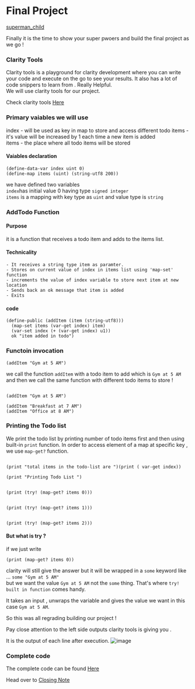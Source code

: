 # Final Project
[superman_child](https://books.forbes.com/wp-content/uploads/2020/03/bigstock-Strong-superhero-girl-with-sup-240951781.jpg)

Finally it is the time to show your super pwoers and build the final project as we go !


### Clarity Tools
Clarity tools is a playground for clarity development where you can write your code and execute on the go to see your results.
It also has a lot of code snippers to learn from . Really Helpful. <br/>
We will use clarity tools for our project. <br/>

Check clarity tools [Here](https://clarity.tools/)


### Primary vaiables we will use
index - will be used as key in map to store and access different todo items - it's value will be increased by 1 each time a new item is added <br/>
items - the place where all todo items will be stored

#### Vaiables declaration
```clarity
(define-data-var index uint 0)
(define-map items (uint) (string-utf8 200))

```
we have defined two variables <br/>
`index`has initial value 0 having type `signed integer`<br/>
`items` is a mapping with key type as `uint` and value type is `string` <br/>


### AddTodo Function
#### Purpose
it is a function that receives a todo item and adds to the items list.

#### Technicality

    - It receives a string type item as paramter.
    - Stores on current value of index in items list using 'map-set' function
    - increments the value of index variable to store next item at new location
    - Sends back an ok message that item is added
    - Exits

#### code

```clarity
(define-public (addItem (item (string-utf8)))
  (map-set items (var-get index) item)
  (var-set index (+ (var-get index) u1))
  ok "item added in todo")
```

### Functoin invocation
```clarity
(addItem "Gym at 5 AM")
```

we call the function `addItem` with a todo item to add which is `Gym at 5 AM`
<br/>
and then we call the same function with different todo items to store !
```clarity

(addItem "Gym at 5 AM")

(addItem "Breakfast at 7 AM") 
(addItem "Office at 8 AM")
```
### Printing the Todo list
We print the todo list by printing number of todo items first and then using built-in `print` function.
In order to access element of a map at specific key , we use `map-get?` function.


```clarity

(print "total items in the todo-list are ")(print ( var-get index))

(print "Printing Todo List ")


(print (try! (map-get? items 0)))


(print (try! (map-get? items 1)))


(print (try! (map-get? items 2)))

```

#### But what is try ?
if we just write 
```clarity
(print (map-get? items 0))

```
clarity will still give the answer but it will be wrapped in a `some` keyword like ... `some "Gym at 5 AM" ` <br/>
but we want the value `Gym at 5 AM` not the `some` thing. That's where `try! built in function` comes handy.

It takes an input , unwraps the variable and gives the value we want in this case `Gym at 5 AM`.

So this was all regrading building our project !

Pay close attention to the left side outputs clarity tools is giving you .

It is the output of each line after execution.
![image](https://user-images.githubusercontent.com/71306738/205576563-0cfca10e-29cf-4987-b807-990f2c403f25.png)

### Complete code

The complete code can be found [Here](./todo.clar)

Head over to [Closing Note](./ClosingNote.md)

